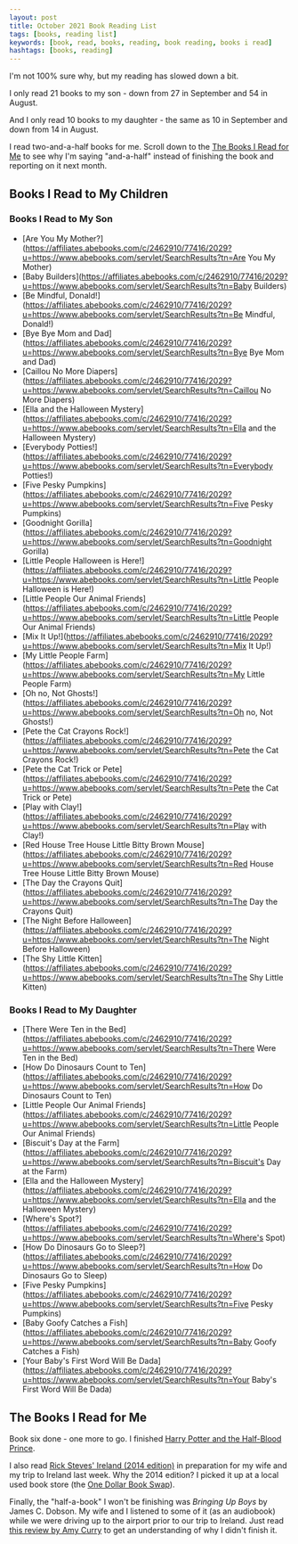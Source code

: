 ```yaml
---
layout: post
title: October 2021 Book Reading List
tags: [books, reading list]
keywords: [book, read, books, reading, book reading, books i read]
hashtags: [books, reading]
---
```


I'm not 100% sure why, but my reading has slowed down a bit.

I only read 21 books to my son - down from 27 in September and 54 in August.

And I only read 10 books to my daughter - the same as 10 in September and down from 14 in August.

I read two-and-a-half books for me. Scroll down to the [The Books I Read for Me](#the-books-i-read-for-me) to see why I'm saying "and-a-half" instead of finishing the book and reporting on it next month.

## Books I Read to My Children

### Books I Read to My Son

* [Are You My Mother?](https://affiliates.abebooks.com/c/2462910/77416/2029?u=https://www.abebooks.com/servlet/SearchResults?tn=Are You My Mother)
* [Baby Builders](https://affiliates.abebooks.com/c/2462910/77416/2029?u=https://www.abebooks.com/servlet/SearchResults?tn=Baby Builders)
* [Be Mindful, Donald!](https://affiliates.abebooks.com/c/2462910/77416/2029?u=https://www.abebooks.com/servlet/SearchResults?tn=Be Mindful, Donald!)
* [Bye Bye Mom and Dad](https://affiliates.abebooks.com/c/2462910/77416/2029?u=https://www.abebooks.com/servlet/SearchResults?tn=Bye Bye Mom and Dad)
* [Caillou No More Diapers](https://affiliates.abebooks.com/c/2462910/77416/2029?u=https://www.abebooks.com/servlet/SearchResults?tn=Caillou No More Diapers)
* [Ella and the Halloween Mystery](https://affiliates.abebooks.com/c/2462910/77416/2029?u=https://www.abebooks.com/servlet/SearchResults?tn=Ella and the Halloween Mystery)
* [Everybody Potties!](https://affiliates.abebooks.com/c/2462910/77416/2029?u=https://www.abebooks.com/servlet/SearchResults?tn=Everybody Potties!)
* [Five Pesky Pumpkins](https://affiliates.abebooks.com/c/2462910/77416/2029?u=https://www.abebooks.com/servlet/SearchResults?tn=Five Pesky Pumpkins)
* [Goodnight Gorilla](https://affiliates.abebooks.com/c/2462910/77416/2029?u=https://www.abebooks.com/servlet/SearchResults?tn=Goodnight Gorilla)
* [Little People Halloween is Here!](https://affiliates.abebooks.com/c/2462910/77416/2029?u=https://www.abebooks.com/servlet/SearchResults?tn=Little People Halloween is Here!)
* [Little People Our Animal Friends](https://affiliates.abebooks.com/c/2462910/77416/2029?u=https://www.abebooks.com/servlet/SearchResults?tn=Little People Our Animal Friends)
* [Mix It Up!](https://affiliates.abebooks.com/c/2462910/77416/2029?u=https://www.abebooks.com/servlet/SearchResults?tn=Mix It Up!)
* [My Little People Farm](https://affiliates.abebooks.com/c/2462910/77416/2029?u=https://www.abebooks.com/servlet/SearchResults?tn=My Little People Farm)
* [Oh no, Not Ghosts!](https://affiliates.abebooks.com/c/2462910/77416/2029?u=https://www.abebooks.com/servlet/SearchResults?tn=Oh no, Not Ghosts!)
* [Pete the Cat Crayons Rock!](https://affiliates.abebooks.com/c/2462910/77416/2029?u=https://www.abebooks.com/servlet/SearchResults?tn=Pete the Cat Crayons Rock!)
* [Pete the Cat Trick or Pete](https://affiliates.abebooks.com/c/2462910/77416/2029?u=https://www.abebooks.com/servlet/SearchResults?tn=Pete the Cat Trick or Pete)
* [Play with Clay!](https://affiliates.abebooks.com/c/2462910/77416/2029?u=https://www.abebooks.com/servlet/SearchResults?tn=Play with Clay!)
* [Red House Tree House Little Bitty Brown Mouse](https://affiliates.abebooks.com/c/2462910/77416/2029?u=https://www.abebooks.com/servlet/SearchResults?tn=Red House Tree House Little Bitty Brown Mouse)
* [The Day the Crayons Quit](https://affiliates.abebooks.com/c/2462910/77416/2029?u=https://www.abebooks.com/servlet/SearchResults?tn=The Day the Crayons Quit)
* [The Night Before Halloween](https://affiliates.abebooks.com/c/2462910/77416/2029?u=https://www.abebooks.com/servlet/SearchResults?tn=The Night Before Halloween)
* [The Shy Little Kitten](https://affiliates.abebooks.com/c/2462910/77416/2029?u=https://www.abebooks.com/servlet/SearchResults?tn=The Shy Little Kitten)

### Books I Read to My Daughter

* [There Were Ten in the Bed](https://affiliates.abebooks.com/c/2462910/77416/2029?u=https://www.abebooks.com/servlet/SearchResults?tn=There Were Ten in the Bed)
* [How Do Dinosaurs Count to Ten](https://affiliates.abebooks.com/c/2462910/77416/2029?u=https://www.abebooks.com/servlet/SearchResults?tn=How Do Dinosaurs Count to Ten)
* [Little People Our Animal Friends](https://affiliates.abebooks.com/c/2462910/77416/2029?u=https://www.abebooks.com/servlet/SearchResults?tn=Little People Our Animal Friends)
* [Biscuit's Day at the Farm](https://affiliates.abebooks.com/c/2462910/77416/2029?u=https://www.abebooks.com/servlet/SearchResults?tn=Biscuit's Day at the Farm)
* [Ella and the Halloween Mystery](https://affiliates.abebooks.com/c/2462910/77416/2029?u=https://www.abebooks.com/servlet/SearchResults?tn=Ella and the Halloween Mystery)
* [Where's Spot?](https://affiliates.abebooks.com/c/2462910/77416/2029?u=https://www.abebooks.com/servlet/SearchResults?tn=Where's Spot)
* [How Do Dinosaurs Go to Sleep?](https://affiliates.abebooks.com/c/2462910/77416/2029?u=https://www.abebooks.com/servlet/SearchResults?tn=How Do Dinosaurs Go to Sleep)
* [Five Pesky Pumpkins](https://affiliates.abebooks.com/c/2462910/77416/2029?u=https://www.abebooks.com/servlet/SearchResults?tn=Five Pesky Pumpkins)
* [Baby Goofy Catches a Fish](https://affiliates.abebooks.com/c/2462910/77416/2029?u=https://www.abebooks.com/servlet/SearchResults?tn=Baby Goofy Catches a Fish)
* [Your Baby's First Word Will Be Dada](https://affiliates.abebooks.com/c/2462910/77416/2029?u=https://www.abebooks.com/servlet/SearchResults?tn=Your Baby's First Word Will Be Dada)

## The Books I Read for Me

Book six done - one more to go. I finished [Harry Potter and the Half-Blood Prince](https://www.amazon.com/gp/product/B0192CTMWI?tag=hendrixjoseph-20).

I also read [Rick Steves' Ireland (2014 edition)](https://affiliates.abebooks.com/c/2462910/77416/2029?u=https://www.abebooks.com/products/isbn/9781612386676) in preparation for my wife and my trip to Ireland last week. Why the 2014 edition? I picked it up at a local used book store (the [One Dollar Book Swap](https://www.facebook.com/onedollarbookswap/)).

Finally, the "half-a-book" I won't be finishing was *Bringing Up Boys* by James C. Dobson. My wife and I listened to some of it (as an audiobook) while we were driving up to the airport prior to our trip to Ireland. Just read [this review by Amy Curry](https://www.amazon.com/review/R1NU1SD7BLH6U4/?tag=hendrixjoseph-20) to get an understanding of why I didn't finish it.
